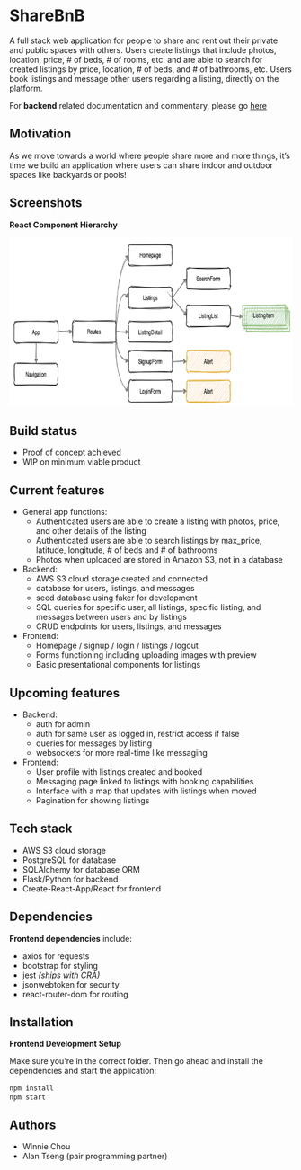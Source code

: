 # ShareBnB 

A full stack web application for people to share and rent out their private and public spaces with others. Users create listings that include photos, location, price, # of beds, # of rooms, etc. and are able to search for created listings by price, location, # of beds, and # of bathrooms, etc. Users book listings and message other users regarding a listing, directly on the platform.  

For **backend** related documentation and commentary, please go <a href="https://github.com/Win-C/jobly-backend">here</a> 

## Motivation

As we move towards a world where people share more and more things, it’s time we build an application where users can share indoor and outdoor spaces like backyards or pools!

## Screenshots

**React Component Hierarchy**

<img src="/static/images/sharebnb-react-component-hierarchy.png" width="600" height="300">

## Build status
- Proof of concept achieved
- WIP on minimum viable product

## Current features
- General app functions:
    - Authenticated users are able to create a listing with photos, price, and other details of the listing
    - Authenticated users are able to search listings by max_price, latitude, longitude, # of beds and # of bathrooms
    - Photos when uploaded are stored in Amazon S3, not in a database
- Backend:
    - AWS S3 cloud storage created and connected
    - database for users, listings, and messages
    - seed database using faker for development
    - SQL queries for specific user, all listings, specific listing, and messages between users and by listings
    - CRUD endpoints for users, listings, and messages
- Frontend: 
    - Homepage / signup / login / listings / logout
    - Forms functioning including uploading images with preview
    - Basic presentational components for listings

## Upcoming features
- Backend:
    - auth for admin
    - auth for same user as logged in, restrict access if false
    - queries for messages by listing
    - websockets for more real-time like messaging
- Frontend:
    - User profile with listings created and booked 
    - Messaging page linked to listings with booking capabilities
    - Interface with a map that updates with listings when moved
    - Pagination for showing listings

## Tech stack
- AWS S3 cloud storage
- PostgreSQL for database
- SQLAlchemy for database ORM
- Flask/Python for backend
- Create-React-App/React for frontend

## Dependencies

**Frontend dependencies** include:
- axios for requests
- bootstrap for styling
- jest *(ships with CRA)*
- jsonwebtoken for security
- react-router-dom for routing

## Installation

**Frontend Development Setup**

Make sure you're in the correct folder. Then go ahead and install the dependencies and start the application:
```console
npm install
npm start
```

## Authors
- Winnie Chou
- Alan Tseng (pair programming partner)

